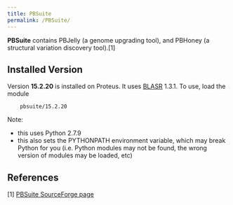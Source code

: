 ```yaml
---
title: PBSuite
permalink: /PBSuite/
---
```


**PBSuite** contains PBJelly (a genome upgrading tool), and PBHoney (a
structural variation discovery tool).[1]

Installed Version
-----------------

Version **15.2.20** is installed on Proteus. It uses
[BLASR](/Compiling_BLASR "wikilink") 1.3.1. To use, load the module

`    pbsuite/15.2.20`

Note:

-   this uses Python 2.7.9
-   this also sets the PYTHONPATH environment variable, which may break
    Python for you (i.e. Python modules may not be found, the wrong
    version of modules may be loaded, etc)

References
----------

<references/>

[1] [PBSuite SourceForge page](http://sourceforge.net/projects/pb-jelly/)